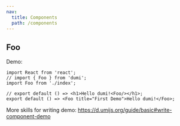 ```yaml
---
nav:
  title: Components
  path: /components
---
```


## Foo

Demo:

```tsx
import React from 'react';
// import { Foo } from 'dumi';
import Foo from './index';

// export default () => <h1>Hello dumi!<Foo/></h1>;
export default () => <Foo title="First Demo">Hello dumi!</Foo>;
```

More skills for writing demo: https://d.umijs.org/guide/basic#write-component-demo
